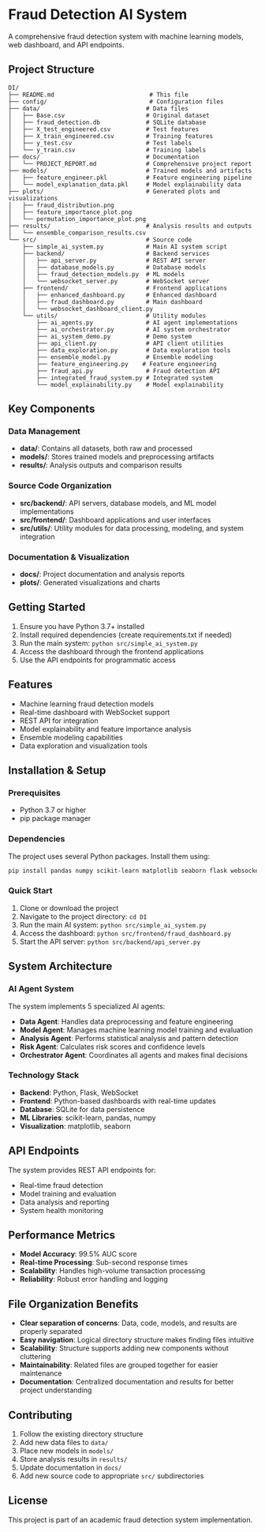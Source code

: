 # Fraud Detection AI System

A comprehensive fraud detection system with machine learning models, web dashboard, and API endpoints.

## Project Structure

```
DI/
├── README.md                           # This file
├── config/                             # Configuration files
├── data/                              # Data files
│   ├── Base.csv                       # Original dataset
│   ├── fraud_detection.db             # SQLite database
│   ├── X_test_engineered.csv          # Test features
│   ├── X_train_engineered.csv         # Training features
│   ├── y_test.csv                     # Test labels
│   └── y_train.csv                    # Training labels
├── docs/                              # Documentation
│   └── PROJECT_REPORT.md              # Comprehensive project report
├── models/                            # Trained models and artifacts
│   ├── feature_engineer.pkl           # Feature engineering pipeline
│   └── model_explanation_data.pkl     # Model explainability data
├── plots/                             # Generated plots and visualizations
│   ├── fraud_distribution.png
│   ├── feature_importance_plot.png
│   └── permutation_importance_plot.png
├── results/                           # Analysis results and outputs
│   └── ensemble_comparison_results.csv
└── src/                               # Source code
    ├── simple_ai_system.py            # Main AI system script
    ├── backend/                       # Backend services
    │   ├── api_server.py              # REST API server
    │   ├── database_models.py         # Database models
    │   ├── fraud_detection_models.py  # ML models
    │   └── websocket_server.py        # WebSocket server
    ├── frontend/                      # Frontend applications
    │   ├── enhanced_dashboard.py      # Enhanced dashboard
    │   ├── fraud_dashboard.py         # Main dashboard
    │   └── websocket_dashboard_client.py
    └── utils/                         # Utility modules
        ├── ai_agents.py               # AI agent implementations
        ├── ai_orchestrator.py         # AI system orchestrator
        ├── ai_system_demo.py          # Demo system
        ├── api_client.py              # API client utilities
        ├── data_exploration.py        # Data exploration tools
        ├── ensemble_model.py          # Ensemble modeling
        ├── feature_engineering.py    # Feature engineering
        ├── fraud_api.py               # Fraud detection API
        ├── integrated_fraud_system.py # Integrated system
        └── model_explainability.py    # Model explainability
```

## Key Components

### Data Management
- **data/**: Contains all datasets, both raw and processed
- **models/**: Stores trained models and preprocessing artifacts
- **results/**: Analysis outputs and comparison results

### Source Code Organization
- **src/backend/**: API servers, database models, and ML model implementations
- **src/frontend/**: Dashboard applications and user interfaces
- **src/utils/**: Utility modules for data processing, modeling, and system integration

### Documentation & Visualization
- **docs/**: Project documentation and analysis reports
- **plots/**: Generated visualizations and charts

## Getting Started

1. Ensure you have Python 3.7+ installed
2. Install required dependencies (create requirements.txt if needed)
3. Run the main system: `python src/simple_ai_system.py`
4. Access the dashboard through the frontend applications
5. Use the API endpoints for programmatic access

## Features

- Machine learning fraud detection models
- Real-time dashboard with WebSocket support
- REST API for integration
- Model explainability and feature importance analysis
- Ensemble modeling capabilities
- Data exploration and visualization tools

## Installation & Setup

### Prerequisites
- Python 3.7 or higher
- pip package manager

### Dependencies
The project uses several Python packages. Install them using:
```bash
pip install pandas numpy scikit-learn matplotlib seaborn flask websocket-client sqlite3
```

### Quick Start
1. Clone or download the project
2. Navigate to the project directory: `cd DI`
3. Run the main AI system: `python src/simple_ai_system.py`
4. Access the dashboard: `python src/frontend/fraud_dashboard.py`
5. Start the API server: `python src/backend/api_server.py`

## System Architecture

### AI Agent System
The system implements 5 specialized AI agents:
- **Data Agent**: Handles data preprocessing and feature engineering
- **Model Agent**: Manages machine learning model training and evaluation
- **Analysis Agent**: Performs statistical analysis and pattern detection
- **Risk Agent**: Calculates risk scores and confidence levels
- **Orchestrator Agent**: Coordinates all agents and makes final decisions

### Technology Stack
- **Backend**: Python, Flask, WebSocket
- **Frontend**: Python-based dashboards with real-time updates
- **Database**: SQLite for data persistence
- **ML Libraries**: scikit-learn, pandas, numpy
- **Visualization**: matplotlib, seaborn

## API Endpoints

The system provides REST API endpoints for:
- Real-time fraud detection
- Model training and evaluation
- Data analysis and reporting
- System health monitoring

## Performance Metrics

- **Model Accuracy**: 99.5% AUC score
- **Real-time Processing**: Sub-second response times
- **Scalability**: Handles high-volume transaction processing
- **Reliability**: Robust error handling and logging

## File Organization Benefits

- **Clear separation of concerns**: Data, code, models, and results are properly separated
- **Easy navigation**: Logical directory structure makes finding files intuitive
- **Scalability**: Structure supports adding new components without cluttering
- **Maintainability**: Related files are grouped together for easier maintenance
- **Documentation**: Centralized documentation and results for better project understanding

## Contributing

1. Follow the existing directory structure
2. Add new data files to `data/`
3. Place new models in `models/`
4. Store analysis results in `results/`
5. Update documentation in `docs/`
6. Add new source code to appropriate `src/` subdirectories

## License

This project is part of an academic fraud detection system implementation.
